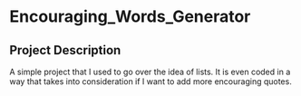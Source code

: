 # Encouraging_Words_Generator

## Project Description
A simple project that I used to go over the idea of lists. It is even coded in a way that takes into consideration if I want to add more encouraging quotes. 
